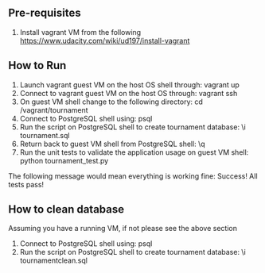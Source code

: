 ## Pre-requisites
1. Install vagrant VM from the following https://www.udacity.com/wiki/ud197/install-vagrant

## How to Run
1. Launch vagrant guest VM on the host OS shell through: vagrant up
2. Connect to vagrant guest VM on the host OS through: vagrant ssh
3. On guest VM shell change to the following directory: cd /vagrant/tournament
4. Connect to PostgreSQL shell using: psql
5. Run the script on PostgreSQL shell to create tournament database: \i tournament.sql
6. Return back to guest VM shell from PostgreSQL shell: \q
7. Run the unit tests to validate the application usage on guest VM shell: python tournament_test.py

The following message would mean everything is working fine: Success!  All tests pass!

## How to clean database
Assuming you have a running VM, if not please see the above section
1. Connect to PostgreSQL shell using: psql
2. Run the script on PostgreSQL shell to create tournament database: \i tournamentclean.sql